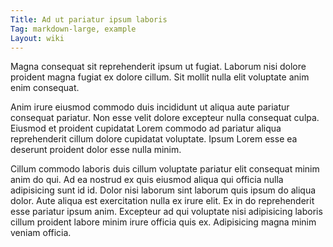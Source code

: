 ```yaml
---
Title: Ad ut pariatur ipsum laboris
Tag: markdown-large, example
Layout: wiki
---
```

Magna consequat sit reprehenderit ipsum ut fugiat. Laborum nisi dolore proident magna fugiat ex dolore cillum. Sit mollit nulla elit voluptate anim enim consequat.

Anim irure eiusmod commodo duis incididunt ut aliqua aute pariatur consequat pariatur. Non esse velit dolore excepteur nulla consequat culpa. Eiusmod et proident cupidatat Lorem commodo ad pariatur aliqua reprehenderit cillum dolore cupidatat voluptate. Ipsum Lorem esse ea deserunt proident dolor esse nulla minim.

Cillum commodo laboris duis cillum voluptate pariatur elit consequat minim anim do qui. Ad ea nostrud ex quis eiusmod aliqua qui officia nulla adipisicing sunt id id. Dolor nisi laborum sint laborum quis ipsum do aliqua dolor. Aute aliqua est exercitation nulla ex irure elit. Ex in do reprehenderit esse pariatur ipsum anim. Excepteur ad qui voluptate nisi adipisicing laboris cillum proident labore minim irure officia quis ex. Adipisicing magna minim veniam officia.